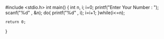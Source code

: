 #include <stdio.h>
int main() {
    int n, i;
    i=0;
    printf("Enter Your Number : ");
    scanf("%d" , &n);
    do{
        printf("%d" , i);
        i=i+1;
    }while(i<=n);
    

    return 0;
}


